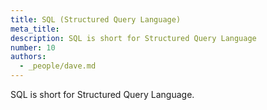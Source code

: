 ```yaml
---
title: SQL (Structured Query Language)
meta_title:
description: SQL is short for Structured Query Language
number: 10
authors:
  - _people/dave.md
---
```

SQL is short for Structured Query Language.  
